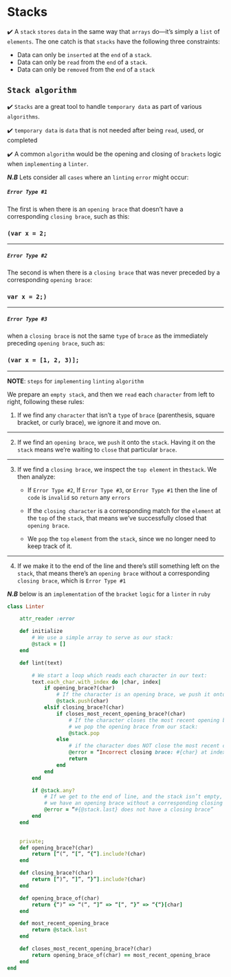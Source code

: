 # Stacks
:heavy_check_mark: A ```stack``` ```stores``` ```data``` in the same way that ```arrays``` do—it’s simply a ```list``` of
```elements```. The one catch is that ```stacks``` have the following three constraints:

- Data can only be ```inserted``` at the ```end``` of a ```stack```.
- Data can only be ```read``` from the ```end``` of a ```stack```.
- Data can only be ```removed``` from the ```end``` of a ```stack``` 

## ```Stack algorithm```
:heavy_check_mark: ```Stacks``` are a great tool to handle ```temporary data``` as part of various ```algorithms```.

:heavy_check_mark: ```temporary data``` is ```data``` that is not needed after being ```read```, used, or completed

:heavy_check_mark: A common ```algorithm``` would be the opening and closing of ```brackets``` logic when ```implementing``` a ```linter```. 

_**N.B**_
Lets consider all ```cases``` where an ```linting``` ```error``` might occur:

##### ```Error Type #1``` 
The first is when there is an ```opening brace``` that doesn’t have a corresponding
```closing brace```, such as this:
### ```(var x = 2;```

---

##### ```Error Type #2```
The second is when there is a ```closing brace``` that was never preceded by a
corresponding ```opening brace```:
### ```var x = 2;)```

---

#####  ```Error Type #3```
when a ```closing brace``` is not the same ```type``` of ```brace``` as the immediately preceding ```opening brace```, such as:
### ```(var x = [1, 2, 3)];```
---

**NOTE**: ```steps``` for ```implementing``` ```linting``` ```algorithm```

We prepare an ```empty stack```, and then we ```read``` each ```character``` from left to right,
following these rules:
1. If we find any ```character``` that isn’t a ```type``` of ```brace``` (parenthesis, square
bracket, or curly brace), we ignore it and move on.
---
2. If we find an ```opening brace```, we ```push``` it onto the ```stack```. Having it on the ```stack``` means we’re waiting to ```close``` that particular ```brace```.
---
3. If we find a ```closing brace```, we inspect the ```top element``` in the```stack```. We
then analyze:

    - If ```Error Type #2```, If ```Error Type #3```, or ```Error Type #1```
     then the line of ```code``` is ```invalid``` so ```return``` any ```errors```
    - If the ```closing character``` is a corresponding match for the ```element``` at the ```top``` of the ```stack```, that means we’ve successfully closed that ```opening brace```. 

    - We ```pop``` the ```top``` ```element``` from the ```stack```, since we no
    longer need to keep track of it.
---
4. If we make it to the end of the line and there’s still something left on the ```stack```, that means there’s an ```opening brace``` without a corresponding ```closing brace```, which is ```Error Type #1```

**_N.B_** below is an ```implementation``` of the ```bracket``` ```logic``` for a ```linter``` in ```ruby```

```rb
class Linter

    attr_reader :error

    def initialize
        # We use a simple array to serve as our stack:
        @stack = []
    end

    def lint(text)

        # We start a loop which reads each character in our text:
        text.each_char.with_index do |char, index|
            if opening_brace?(char)
                # If the character is an opening brace, we push it onto the stack:
                @stack.push(char)
            elsif closing_brace?(char)
                if closes_most_recent_opening_brace?(char)
                    # If the character closes the most recent opening brace,
                    # we pop the opening brace from our stack:
                    @stack.pop
                else 
                    # if the character does NOT close the most recent opening brace
                    @error = “Incorrect closing brace: #{char} at index #{index}”
                    return
                end
            end
        end

        if @stack.any?
            # If we get to the end of line, and the stack isn’t empty, that means
            # we have an opening brace without a corresponding closing brace:
            @error = “#{@stack.last} does not have a closing brace”
        end
    end

    
    private; 
    def opening_brace?(char)
        return [“(“, “[“, “{“].include?(char)
    end

    def closing_brace?(char)
        return [“)”, “]”, “}”].include?(char)
    end

    def opening_brace_of(char)
        return {“)” => “(“, “]” => “[“, “}” => “{“}[char]
    end

    def most_recent_opening_brace
        return @stack.last
    end

    def closes_most_recent_opening_brace?(char)
        return opening_brace_of(char) == most_recent_opening_brace
    end
end
```